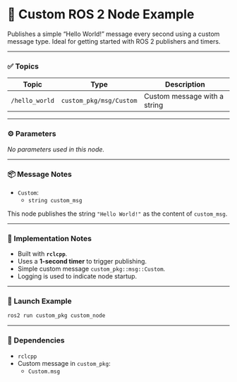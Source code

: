 # 🌟 **Custom ROS 2 Node Example**

Publishes a simple “Hello World!” message every second using a custom message type. Ideal for getting started with ROS 2 publishers and timers.

---

### ✅ Topics

| Topic          | Type                          | Description                    |
|----------------|-------------------------------|--------------------------------|
| `/hello_world` | `custom_pkg/msg/Custom`       | Custom message with a string   |

---

### ⚙️ Parameters

_No parameters used in this node._

---

### 📦 Message Notes

- `Custom`:
  - `string custom_msg`

This node publishes the string `"Hello World!"` as the content of `custom_msg`.

---

### 🧩 Implementation Notes

- Built with **`rclcpp`**.
- Uses a **1-second timer** to trigger publishing.
- Simple custom message `custom_pkg::msg::Custom`.
- Logging is used to indicate node startup.

---

### 🏁 Launch Example

```bash
ros2 run custom_pkg custom_node
```

---

### 🧪 Dependencies

- `rclcpp`
- Custom message in `custom_pkg`:
  - `Custom.msg`
